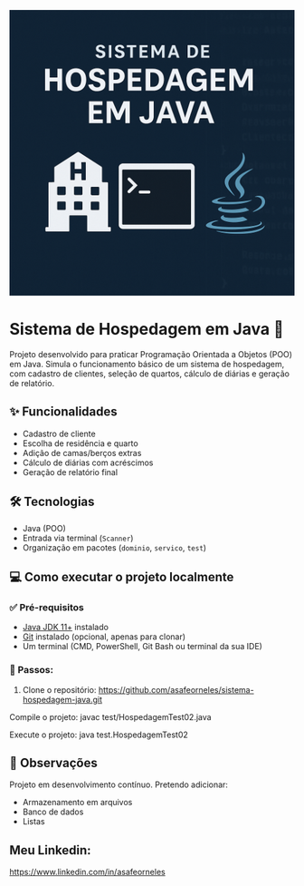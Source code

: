 ![Capa do Projeto](./capa.png)

# Sistema de Hospedagem em Java 🏨

Projeto desenvolvido para praticar Programação Orientada a Objetos (POO) em Java. Simula o funcionamento básico de um sistema de hospedagem, com cadastro de clientes, seleção de quartos, cálculo de diárias e geração de relatório.

## ✨ Funcionalidades

- Cadastro de cliente
- Escolha de residência e quarto
- Adição de camas/berços extras
- Cálculo de diárias com acréscimos
- Geração de relatório final

## 🛠️ Tecnologias

- Java (POO)
- Entrada via terminal (`Scanner`)
- Organização em pacotes (`dominio`, `servico`, `test`)

## 💻 Como executar o projeto localmente

### ✅ Pré-requisitos

- [Java JDK 11+](https://www.oracle.com/java/technologies/javase-downloads.html) instalado
- [Git](https://git-scm.com/) instalado (opcional, apenas para clonar)
- Um terminal (CMD, PowerShell, Git Bash ou terminal da sua IDE)

### 🔧 Passos:

1. Clone o repositório:
https://github.com/asafeorneles/sistema-hospedagem-java.git

Compile o projeto:
javac test/HospedagemTest02.java

Execute o projeto:
java test.HospedagemTest02

## 📌 Observações

Projeto em desenvolvimento contínuo. Pretendo adicionar:
- Armazenamento em arquivos
- Banco de dados
- Listas

## Meu Linkedin:
https://www.linkedin.com/in/asafeorneles
